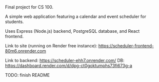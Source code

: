 Final project for CS 100.

A simple web application featuring a calendar and event scheduler for students. 

Uses Express (Node.js) backend, PostgreSQL database, and React frontend.

Link to site (running on Render free instance): https://scheduler-frontend-80m6.onrender.com

Link to backend: https://scheduler-ehh7.onrender.com/
DB: https://dashboard.render.com/d/dpg-ct0goktumphs73fi673g-a

TODO: finish README
